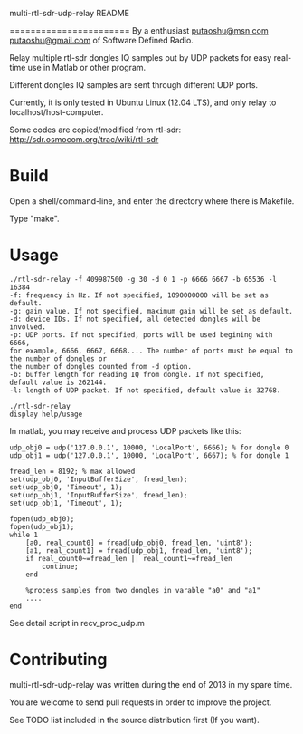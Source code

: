 multi-rtl-sdr-udp-relay README

=======================
By a enthusiast <putaoshu@msn.com> <putaoshu@gmail.com> of Software Defined Radio.

Relay multiple rtl-sdr dongles IQ samples out by UDP packets for easy real-time use in Matlab or other program.

Different dongles IQ samples are sent through different UDP ports.

Currently, it is only tested in Ubuntu Linux (12.04 LTS), and only relay to localhost/host-computer.

Some codes are copied/modified from rtl-sdr: http://sdr.osmocom.org/trac/wiki/rtl-sdr

Build
=======================
Open a shell/command-line, and enter the directory where there is Makefile.

Type "make".


Usage
=======================
	./rtl-sdr-relay -f 409987500 -g 30 -d 0 1 -p 6666 6667 -b 65536 -l 16384
	-f: frequency in Hz. If not specified, 1090000000 will be set as default.
	-g: gain value. If not specified, maximum gain will be set as default.
	-d: device IDs. If not specified, all detected dongles will be involved.
	-p: UDP ports. If not specified, ports will be used begining with 6666, 
	for example, 6666, 6667, 6668.... The number of ports must be equal to the number of dongles or 
	the number of dongles counted from -d option.
	-b: buffer length for reading IQ from dongle. If not specified, default value is 262144.
	-l: length of UDP packet. If not specified, default value is 32768.

	./rtl-sdr-relay
	display help/usage

In matlab, you may receive and process UDP packets like this:

	udp_obj0 = udp('127.0.0.1', 10000, 'LocalPort', 6666); % for dongle 0
	udp_obj1 = udp('127.0.0.1', 10000, 'LocalPort', 6667); % for dongle 1

	fread_len = 8192; % max allowed
	set(udp_obj0, 'InputBufferSize', fread_len);
	set(udp_obj0, 'Timeout', 1);
	set(udp_obj1, 'InputBufferSize', fread_len);
	set(udp_obj1, 'Timeout', 1);

	fopen(udp_obj0);
	fopen(udp_obj1);
	while 1
	    [a0, real_count0] = fread(udp_obj0, fread_len, 'uint8');
	    [a1, real_count1] = fread(udp_obj1, fread_len, 'uint8');
	    if real_count0~=fread_len || real_count1~=fread_len
	        continue;
	    end
	
	    %process samples from two dongles in varable "a0" and "a1"
	    ....
	end

See detail script in recv_proc_udp.m

Contributing
=======================
multi-rtl-sdr-udp-relay was written during the end of 2013 in my spare time. 

You are welcome to send pull requests in order to improve the project.

See TODO list included in the source distribution first (If you want).

